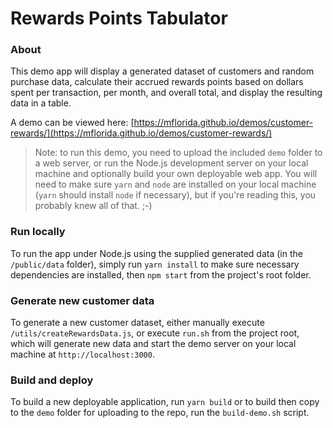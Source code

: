 # Rewards Points Tabulator

### About

This demo app will display a generated dataset of customers and random purchase data, calculate their accrued 
rewards points based on dollars spent per transaction, per month, and overall total, and display the 
resulting data in a table.

A demo can be viewed here: [https://mflorida.github.io/demos/customer-rewards/](https://mflorida.github.io/demos/customer-rewards/)

> Note: to run this demo, you need to upload the included `demo` folder to a web server, or run the Node.js 
> development server on your local machine and optionally build your own deployable web app. You will need 
> to make sure `yarn` and `node` are installed on your local machine (`yarn` should install `node` if necessary),
> but if you're reading this, you probably knew all of that.  ;-)

### Run locally

To run the app under Node.js using the supplied generated data (in the `/public/data` folder), simply
run `yarn install` to make sure necessary dependencies are installed, then `npm start` from the project's root folder.

### Generate new customer data

To generate a new customer dataset, either manually execute `/utils/createRewardsData.js`, or execute `run.sh` from the
project root, which will generate new data and start the demo server on your local machine at `http://localhost:3000`.

### Build and deploy

To build a new deployable application, run `yarn build` or to build then copy to the `demo` folder for uploading
to the repo, run the `build-demo.sh` script.
